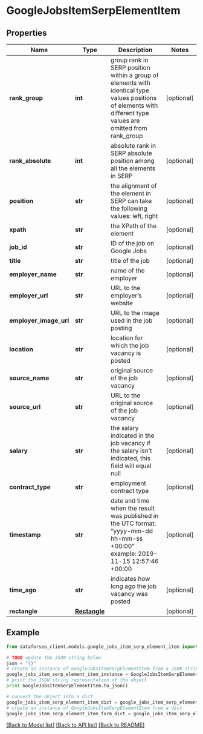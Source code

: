 # GoogleJobsItemSerpElementItem


## Properties

Name | Type | Description | Notes
------------ | ------------- | ------------- | -------------
**rank_group** | **int** | group rank in SERP position within a group of elements with identical type values positions of elements with different type values are omitted from rank_group | [optional] 
**rank_absolute** | **int** | absolute rank in SERP absolute position among all the elements in SERP | [optional] 
**position** | **str** | the alignment of the element in SERP can take the following values: left, right | [optional] 
**xpath** | **str** | the XPath of the element | [optional] 
**job_id** | **str** | ID of the job on Google Jobs | [optional] 
**title** | **str** | title of the job | [optional] 
**employer_name** | **str** | name of the employer | [optional] 
**employer_url** | **str** | URL to the employer’s website | [optional] 
**employer_image_url** | **str** | URL to the image used in the job posting | [optional] 
**location** | **str** | location for which the job vacancy is posted | [optional] 
**source_name** | **str** | original source of the job vacancy | [optional] 
**source_url** | **str** | URL to the original source of the job vacancy | [optional] 
**salary** | **str** | the salary indicated in the job vacancy if the salary isn’t indicated, this field will equal null | [optional] 
**contract_type** | **str** | employment contract type | [optional] 
**timestamp** | **str** | date and time when the result was published in the UTC format: “yyyy-mm-dd hh-mm-ss +00:00” example: 2019-11-15 12:57:46 +00:00 | [optional] 
**time_ago** | **str** | indicates how long ago the job vacancy was posted | [optional] 
**rectangle** | [**Rectangle**](Rectangle.md) |  | [optional] 

## Example

```python
from dataforseo_client.models.google_jobs_item_serp_element_item import GoogleJobsItemSerpElementItem

# TODO update the JSON string below
json = "{}"
# create an instance of GoogleJobsItemSerpElementItem from a JSON string
google_jobs_item_serp_element_item_instance = GoogleJobsItemSerpElementItem.from_json(json)
# print the JSON string representation of the object
print GoogleJobsItemSerpElementItem.to_json()

# convert the object into a dict
google_jobs_item_serp_element_item_dict = google_jobs_item_serp_element_item_instance.to_dict()
# create an instance of GoogleJobsItemSerpElementItem from a dict
google_jobs_item_serp_element_item_form_dict = google_jobs_item_serp_element_item.from_dict(google_jobs_item_serp_element_item_dict)
```
[[Back to Model list]](../README.md#documentation-for-models) [[Back to API list]](../README.md#documentation-for-api-endpoints) [[Back to README]](../README.md)


